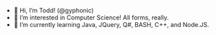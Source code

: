 - 👋 Hi, I’m Todd! (@gyphonic)
- 👀 I’m interested in Computer Science! All forms, really.
- 🌱 I’m currently learning Java, JQuery, Q#, BASH, C++, and Node.JS.

<!---
gyphonic/gyphonic is a ✨ special ✨ repository because its `README.md` (this file) appears on your GitHub profile.
You can click the Preview link to take a look at your changes.
--->
